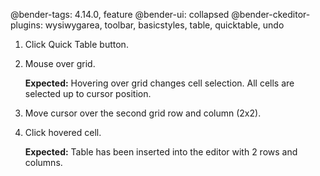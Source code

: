 @bender-tags: 4.14.0, feature
@bender-ui: collapsed
@bender-ckeditor-plugins: wysiwygarea, toolbar, basicstyles, table, quicktable, undo

1. Click Quick Table button.
1. Mouse over grid.

	**Expected:** Hovering over grid changes cell selection. All cells are selected up to cursor position.

1. Move cursor over the second grid row and column (2x2).
1. Click hovered cell.

	**Expected:** Table has been inserted into the editor with 2 rows and columns.
